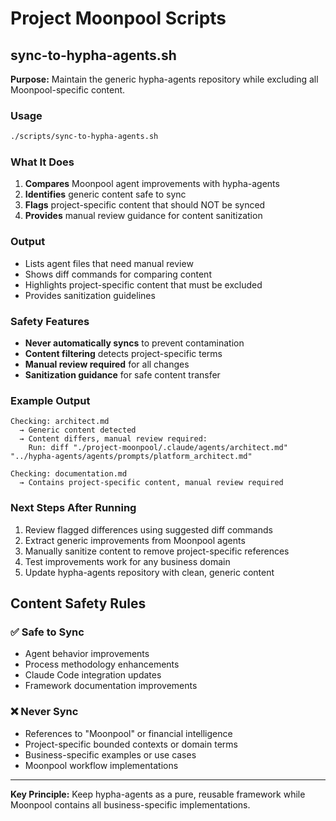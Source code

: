 # Project Moonpool Scripts

## sync-to-hypha-agents.sh

**Purpose:** Maintain the generic hypha-agents repository while excluding all Moonpool-specific content.

### Usage

```bash
./scripts/sync-to-hypha-agents.sh
```

### What It Does

1. **Compares** Moonpool agent improvements with hypha-agents
2. **Identifies** generic content safe to sync  
3. **Flags** project-specific content that should NOT be synced
4. **Provides** manual review guidance for content sanitization

### Output

- Lists agent files that need manual review
- Shows diff commands for comparing content
- Highlights project-specific content that must be excluded
- Provides sanitization guidelines

### Safety Features

- **Never automatically syncs** to prevent contamination
- **Content filtering** detects project-specific terms
- **Manual review required** for all changes
- **Sanitization guidance** for safe content transfer

### Example Output

```
Checking: architect.md
  → Generic content detected
  → Content differs, manual review required:
    Run: diff "./project-moonpool/.claude/agents/architect.md" "../hypha-agents/agents/prompts/platform_architect.md"

Checking: documentation.md  
  → Contains project-specific content, manual review required
```

### Next Steps After Running

1. Review flagged differences using suggested diff commands
2. Extract generic improvements from Moonpool agents
3. Manually sanitize content to remove project-specific references
4. Test improvements work for any business domain
5. Update hypha-agents repository with clean, generic content

## Content Safety Rules

### ✅ Safe to Sync
- Agent behavior improvements
- Process methodology enhancements
- Claude Code integration updates
- Framework documentation improvements

### ❌ Never Sync  
- References to "Moonpool" or financial intelligence
- Project-specific bounded contexts or domain terms
- Business-specific examples or use cases
- Moonpool workflow implementations

---

**Key Principle:** Keep hypha-agents as a pure, reusable framework while Moonpool contains all business-specific implementations.